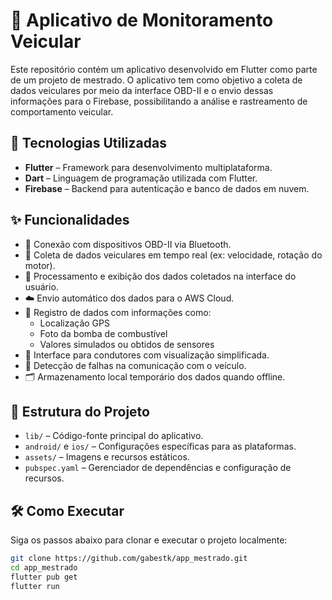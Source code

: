 # 📱 Aplicativo de Monitoramento Veicular

Este repositório contém um aplicativo desenvolvido em Flutter como parte de um projeto de mestrado. O aplicativo tem como objetivo a coleta de dados veiculares por meio da interface OBD-II e o envio dessas informações para o Firebase, possibilitando a análise e rastreamento de comportamento veicular.

## 🚀 Tecnologias Utilizadas

- **Flutter** – Framework para desenvolvimento multiplataforma.
- **Dart** – Linguagem de programação utilizada com Flutter.
- **Firebase** – Backend para autenticação e banco de dados em nuvem.

## ✨ Funcionalidades

- 📡 Conexão com dispositivos OBD-II via Bluetooth.
- 🚗 Coleta de dados veiculares em tempo real (ex: velocidade, rotação do motor).
- 🧠 Processamento e exibição dos dados coletados na interface do usuário.
- ☁️ Envio automático dos dados para o AWS Cloud.
- 🧾 Registro de dados com informações como:
  - Localização GPS
  - Foto da bomba de combustível
  - Valores simulados ou obtidos de sensores
- 👤 Interface para condutores com visualização simplificada.
- 📶 Detecção de falhas na comunicação com o veículo.
- 🗂️ Armazenamento local temporário dos dados quando offline.

## 📂 Estrutura do Projeto

- `lib/` – Código-fonte principal do aplicativo.
- `android/` e `ios/` – Configurações específicas para as plataformas.
- `assets/` – Imagens e recursos estáticos.
- `pubspec.yaml` – Gerenciador de dependências e configuração de recursos.

## 🛠️ Como Executar

Siga os passos abaixo para clonar e executar o projeto localmente:

```bash
git clone https://github.com/gabestk/app_mestrado.git
cd app_mestrado
flutter pub get
flutter run
